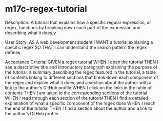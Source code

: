 # m17c-regex-tutorial

Description:
A tutorial that explains how a specific regular expression, or regex, functions by breaking down each part of the expression and describing what it does.v

User Story:
AS A web development student
I WANT a tutorial explaining a specific regex
SO THAT I can understand the search pattern the regex defines

Acceptance Criteria:
GIVEN a regex tutorial
WHEN I open the tutorial
THEN I see a descriptive title and introductory paragraph explaining the purpose of the tutorial, a summary describing the regex featured in the tutorial, a table of contents linking to different sections that break down each component of the regex and explain what it does, and a section about the author with a link to the author’s GitHub profile
WHEN I click on the links in the table of contents
THEN I am taken to the corresponding sections of the tutorial
WHEN I read through each section of the tutorial
THEN I find a detailed explanation of what a specific component of the regex does
WHEN I reach the end of the tutorial
THEN I find a section about the author and a link to the author’s GitHub profile
